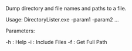 Dump directory and file names and paths to a file.

Usage: DirectoryLister.exe -param1 -param2 ...

Parameters:

 -h : Help
 -i : Include Files
 -f : Get Full Path